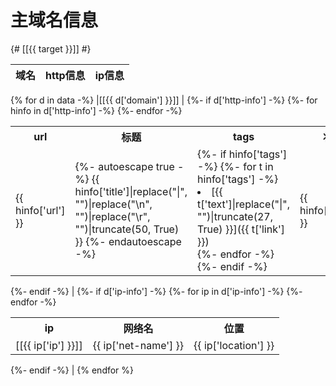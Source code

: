 
# 主域名信息

{# [[{{ target }}]] #}

| 域名 | http信息 | ip信息 |
| ---- | ---- | ---- |
{% for d in data -%}
  |[[{{ d['domain'] }}]] |
  {%- if d['http-info'] -%} <table> <tr> <th>url</th> <th>标题</th> <th>tags</th> <th>状态</th> </tr>
    {%- for hinfo in d['http-info'] -%}
      <tr> <td> {{ hinfo['url'] }} </td> <td>
{%- autoescape true -%}
      {{ hinfo['title']|replace("|", "")|replace("\n", "")|replace("\r", "")|truncate(50, True) }} 
{%- endautoescape -%}
      </td> <td>
          {%- if hinfo['tags'] -%}
            {%- for t in hinfo['tags'] -%}
              <li> [{{ t['text']|replace("|", "")|truncate(27, True) }}]({{ t['link'] }}) </li>
            {%- endfor -%}
          {%- endif -%}
        </td> <td> {{ hinfo['status'] }} </td> </tr>
    {%- endfor -%}
    </table>
  {%- endif -%} |
  {%- if d['ip-info'] -%} <table><tr><th>ip</th><th>网络名</th><th>位置</th></tr>
      {%- for ip in d['ip-info'] -%}
        <tr><td>[[{{ ip['ip'] }}]]</td><td>{{ ip['net-name'] }}<td>{{ ip['location'] }}</td></tr>
      {%- endfor -%}
    </table>
  {%- endif -%} |
{% endfor %}
